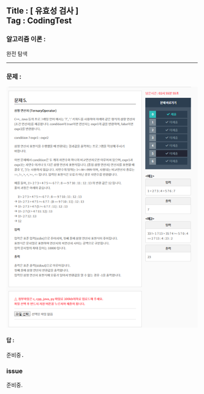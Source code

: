 
## Title : [ 유효성 검사 ] <br/> Tag : CodingTest

### 알고리즘 이론 :
완전 탐색

<hr>

### 문제 :
![MIDAS](/contents/2018-07-02/midas-challenge/문제/5.png)


#### 답 :
<pre>
준비중.
</pre>

### issue
준비중.
